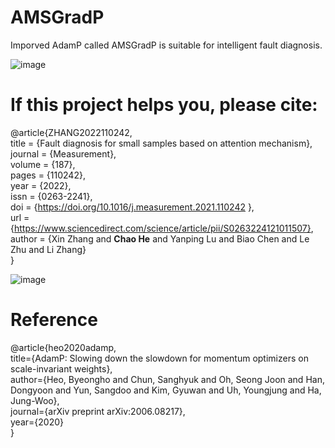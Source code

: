 # AMSGradP

Imporved AdamP called AMSGradP is suitable for intelligent fault diagnosis.

![image](https://user-images.githubusercontent.com/19371493/144706901-ce59398c-3b9d-4aee-b65e-69e94b0d6328.png)

# If this project helps you, please cite:

@article{ZHANG2022110242,  
title = {Fault diagnosis for small samples based on attention mechanism},  
journal = {Measurement},  
volume = {187},  
pages = {110242},  
year = {2022},  
issn = {0263-2241},  
doi = {https://doi.org/10.1016/j.measurement.2021.110242 },  
url = {https://www.sciencedirect.com/science/article/pii/S0263224121011507},  
author = {Xin Zhang and **Chao He** and Yanping Lu and Biao Chen and Le Zhu and Li Zhang}  
}

![image](https://user-images.githubusercontent.com/19371493/144707296-2731c87b-8469-4e2e-b0da-fa5edaca72be.png)

# Reference

@article{heo2020adamp,  
  title={AdamP: Slowing down the slowdown for momentum optimizers on scale-invariant weights},  
  author={Heo, Byeongho and Chun, Sanghyuk and Oh, Seong Joon and Han, Dongyoon and Yun, Sangdoo and Kim, Gyuwan and Uh, Youngjung and Ha, Jung-Woo},  
  journal={arXiv preprint arXiv:2006.08217},  
  year={2020}  
}


